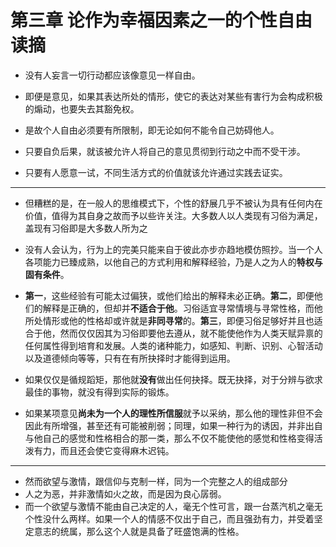 # 第三章 论作为幸福因素之一的个性自由 读摘

- 没有人妄言一切行动都应该像意见一样自由。
- 即便是意见，如果其表达所处的情形，使它的表达对某些有害行为会构成积极的煽动，也要失去其豁免权。
- 是故个人自由必须要有所限制，即无论如何不能令自己妨碍他人。

- 只要自负后果，就该被允许人将自己的意见贯彻到行动之中而不受干涉。
- 只要有人愿意一试，不同生活方式的价值就该允许通过实践去证实。

___

- 但糟糕的是，在一般人的思维模式下，个性的舒展几乎不被认为具有任何内在价值，值得为其自身之故而予以些许关注。大多数人以人类现有习俗为满足，盖现有习俗即是大多数人所为之
- 没有人会认为，行为上的完美只能来自于彼此亦步亦趋地模仿照抄。当一个人各项能力已臻成熟，以他自己的方式利用和解释经验，乃是人之为人的**特权与固有条件**。

- **第一**，这些经验有可能太过偏狭，或他们给出的解释未必正确。**第二**，即便他们的解释是正确的，但却并**不适合于他**。习俗适宜寻常情境与寻常性格，而他所处情形或他的性格却或许就是**非同寻常**的。**第三**，即便习俗足够好并且也适合于他，然而仅仅因其为习俗即要他去遵从，就不能使他作为人类天赋异禀的任何属性得到培育和发展。人类的诸种能力，如感知、判断、识别、心智活动以及道德倾向等等，只有在有所抉择时才能得到运用。
- 如果仅仅是循规蹈矩，那他就**没有**做出任何抉择。既无抉择，对于分辨与欲求最佳的事物，就没有得到实际的锻炼。
- 如果某项意见**尚未为一个人的理性所信服**就予以采纳，那么他的理性非但不会因此有所增强，甚至还有可能被削弱；同理，如果一种行为的诱因，并非出自与他自己的感觉和性格相合的那一类，那么不仅不能使他的感觉和性格变得活泼有力，而且还会使它变得麻木迟钝。

____

- 然而欲望与激情，跟信仰与克制一样，同为一个完整之人的组成部分
- 人之为恶，并非激情如火之故，而是因为良心孱弱。
- 而一个欲望与激情不能由自己决定的人，毫无个性可言，跟一台蒸汽机之毫无个性没什么两样。如果一个人的情感不仅出于自己，而且强劲有力，并受着坚定意志的统属，那么这个人就是具备了旺盛饱满的性格。